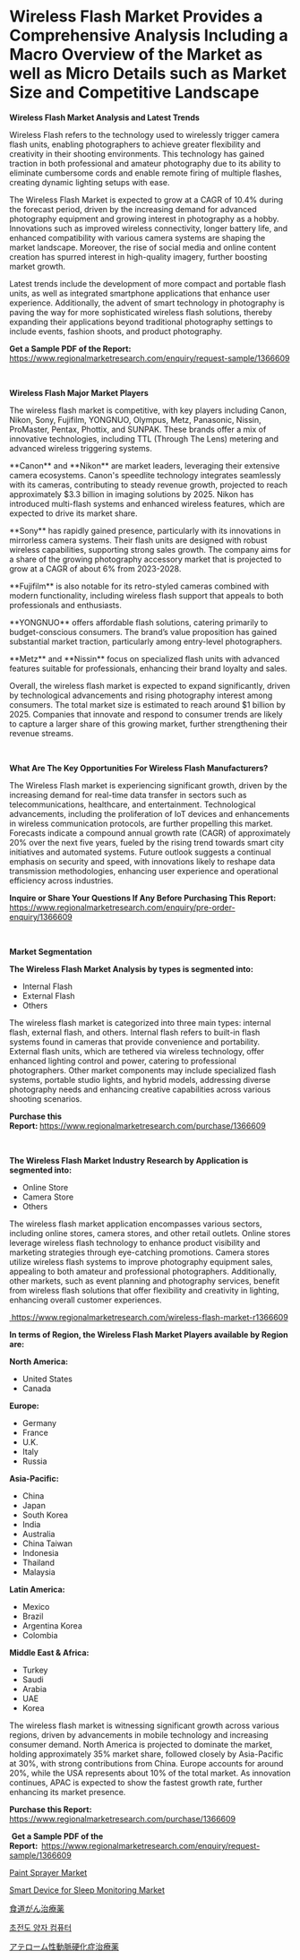 <p><h1>Wireless Flash Market Provides a Comprehensive Analysis Including a Macro Overview of the Market as well as Micro Details such as Market Size and Competitive Landscape</h1></p><p><strong>Wireless Flash Market Analysis and Latest Trends</strong></p>
<p><p>Wireless Flash refers to the technology used to wirelessly trigger camera flash units, enabling photographers to achieve greater flexibility and creativity in their shooting environments. This technology has gained traction in both professional and amateur photography due to its ability to eliminate cumbersome cords and enable remote firing of multiple flashes, creating dynamic lighting setups with ease.</p><p>The Wireless Flash Market is expected to grow at a CAGR of 10.4% during the forecast period, driven by the increasing demand for advanced photography equipment and growing interest in photography as a hobby. Innovations such as improved wireless connectivity, longer battery life, and enhanced compatibility with various camera systems are shaping the market landscape. Moreover, the rise of social media and online content creation has spurred interest in high-quality imagery, further boosting market growth.</p><p>Latest trends include the development of more compact and portable flash units, as well as integrated smartphone applications that enhance user experience. Additionally, the advent of smart technology in photography is paving the way for more sophisticated wireless flash solutions, thereby expanding their applications beyond traditional photography settings to include events, fashion shoots, and product photography.</p></p>
<p><strong>Get a Sample PDF of the Report:&nbsp;</strong> <a href="https://www.regionalmarketresearch.com/enquiry/request-sample/1366609">https://www.regionalmarketresearch.com/enquiry/request-sample/1366609</a></p>
<p>&nbsp;</p>
<p><strong>Wireless Flash Major Market Players</strong></p>
<p><p>The wireless flash market is competitive, with key players including Canon, Nikon, Sony, Fujifilm, YONGNUO, Olympus, Metz, Panasonic, Nissin, ProMaster, Pentax, Phottix, and SUNPAK. These brands offer a mix of innovative technologies, including TTL (Through The Lens) metering and advanced wireless triggering systems.</p><p>**Canon** and **Nikon** are market leaders, leveraging their extensive camera ecosystems. Canon's speedlite technology integrates seamlessly with its cameras, contributing to steady revenue growth, projected to reach approximately $3.3 billion in imaging solutions by 2025. Nikon has introduced multi-flash systems and enhanced wireless features, which are expected to drive its market share.</p><p>**Sony** has rapidly gained presence, particularly with its innovations in mirrorless camera systems. Their flash units are designed with robust wireless capabilities, supporting strong sales growth. The company aims for a share of the growing photography accessory market that is projected to grow at a CAGR of about 6% from 2023-2028.</p><p>**Fujifilm** is also notable for its retro-styled cameras combined with modern functionality, including wireless flash support that appeals to both professionals and enthusiasts. </p><p>**YONGNUO** offers affordable flash solutions, catering primarily to budget-conscious consumers. The brand’s value proposition has gained substantial market traction, particularly among entry-level photographers.</p><p>**Metz** and **Nissin** focus on specialized flash units with advanced features suitable for professionals, enhancing their brand loyalty and sales.</p><p>Overall, the wireless flash market is expected to expand significantly, driven by technological advancements and rising photography interest among consumers. The total market size is estimated to reach around $1 billion by 2025. Companies that innovate and respond to consumer trends are likely to capture a larger share of this growing market, further strengthening their revenue streams.</p></p>
<p>&nbsp;</p>
<p><strong>What Are The Key Opportunities For Wireless Flash Manufacturers?</strong></p>
<p><p>The Wireless Flash market is experiencing significant growth, driven by the increasing demand for real-time data transfer in sectors such as telecommunications, healthcare, and entertainment. Technological advancements, including the proliferation of IoT devices and enhancements in wireless communication protocols, are further propelling this market. Forecasts indicate a compound annual growth rate (CAGR) of approximately 20% over the next five years, fueled by the rising trend towards smart city initiatives and automated systems. Future outlook suggests a continual emphasis on security and speed, with innovations likely to reshape data transmission methodologies, enhancing user experience and operational efficiency across industries.</p></p>
<p><strong>Inquire or Share Your Questions If Any Before Purchasing This Report:</strong> <a href="https://www.regionalmarketresearch.com/enquiry/pre-order-enquiry/1366609">https://www.regionalmarketresearch.com/enquiry/pre-order-enquiry/1366609</a></p>
<p>&nbsp;</p>
<p><strong>Market Segmentation</strong></p>
<p><strong>The Wireless Flash Market Analysis by types is segmented into:</strong></p>
<p><ul><li>Internal Flash</li><li>External Flash</li><li>Others</li></ul></p>
<p><p>The wireless flash market is categorized into three main types: internal flash, external flash, and others. Internal flash refers to built-in flash systems found in cameras that provide convenience and portability. External flash units, which are tethered via wireless technology, offer enhanced lighting control and power, catering to professional photographers. Other market components may include specialized flash systems, portable studio lights, and hybrid models, addressing diverse photography needs and enhancing creative capabilities across various shooting scenarios.</p></p>
<p><strong>Purchase this Report:&nbsp;</strong><a href="https://www.regionalmarketresearch.com/purchase/1366609">https://www.regionalmarketresearch.com/purchase/1366609</a></p>
<p>&nbsp;</p>
<p><strong>The Wireless Flash Market Industry Research by Application is segmented into:</strong></p>
<p><ul><li>Online Store</li><li>Camera Store</li><li>Others</li></ul></p>
<p><p>The wireless flash market application encompasses various sectors, including online stores, camera stores, and other retail outlets. Online stores leverage wireless flash technology to enhance product visibility and marketing strategies through eye-catching promotions. Camera stores utilize wireless flash systems to improve photography equipment sales, appealing to both amateur and professional photographers. Additionally, other markets, such as event planning and photography services, benefit from wireless flash solutions that offer flexibility and creativity in lighting, enhancing overall customer experiences.</p></p>
<p><a href="https://www.regionalmarketresearch.com/wireless-flash-market-r1366609">&nbsp;https://www.regionalmarketresearch.com/wireless-flash-market-r1366609</a></p>
<p><strong>In terms of Region, the Wireless Flash Market Players available by Region are:</strong></p>
<p>
    <p> <strong> North America: </strong>
        <ul>
            <li>United States</li>
            <li>Canada</li>
        </ul>
        </p> 
    <p> <strong> Europe: </strong>
        <ul>
            <li>Germany</li>
            <li>France</li>
            <li>U.K.</li>
            <li>Italy</li>
            <li>Russia</li>
        </ul>
        </p> 
    <p> <strong> Asia-Pacific: </strong>
        <ul>
            <li>China</li>
            <li>Japan</li>
            <li>South Korea</li>
            <li>India</li>
            <li>Australia</li>
            <li>China Taiwan</li>
            <li>Indonesia</li>
            <li>Thailand</li>
            <li>Malaysia</li>
        </ul>
        </p> 
    <p> <strong> Latin America: </strong>
        <ul>
            <li>Mexico</li>
            <li>Brazil</li>
            <li>Argentina Korea</li>
            <li>Colombia</li>
        </ul>
        </p> 
    <p> <strong> Middle East & Africa: </strong>
        <ul>
            <li>Turkey</li>
            <li>Saudi</li>
            <li>Arabia</li>
            <li>UAE</li>
            <li>Korea</li>
        </ul>
    </p>
    </p>
<p><p>The wireless flash market is witnessing significant growth across various regions, driven by advancements in mobile technology and increasing consumer demand. North America is projected to dominate the market, holding approximately 35% market share, followed closely by Asia-Pacific at 30%, with strong contributions from China. Europe accounts for around 20%, while the USA represents about 10% of the total market. As innovation continues, APAC is expected to show the fastest growth rate, further enhancing its market presence.</p></p>
<p><strong>Purchase this Report: </strong><a href="https://www.regionalmarketresearch.com/purchase/1366609">https://www.regionalmarketresearch.com/purchase/1366609</a></p>
<p>&nbsp;<strong>Get a Sample PDF of the Report:&nbsp;&nbsp;</strong><a href="https://www.regionalmarketresearch.com/enquiry/request-sample/1366609">https://www.regionalmarketresearch.com/enquiry/request-sample/1366609</a></p>
<p><strong></strong></p>
<p><p><a href="https://www.linkedin.com/pulse/booming-paint-sprayer-market-sector-analysis-growth-projections-ewsuc?trackingId=F7qVM1b5RL6WdNmp71mY5A%3D%3D">Paint Sprayer Market</a></p><p><a href="https://github.com/MariaWashington76/Market-Research-Report-List-1/blob/main/smart-device-for-sleep-monitoring-market.md">Smart Device for Sleep Monitoring Market</a></p><p><a href="https://medium.com/@ericwilderman2001/%E3%82%A4%E3%83%8E%E3%83%99%E3%83%BC%E3%82%B7%E3%83%A7%E3%83%B3%E3%81%AE%E6%9C%AA%E6%9D%A5-%E3%82%B0%E3%83%AD%E3%83%BC%E3%83%90%E3%83%AB%E9%A3%9F%E9%81%93%E7%99%8C%E8%96%AC%E5%B8%82%E5%A0%B4%E3%81%AE%E6%88%90%E9%95%B7%E3%81%A8%E6%A9%9F%E4%BC%9A-2024%E5%B9%B4-2031%E5%B9%B4-925d16d539d7?postPublishedType=repub">食道がん治療薬</a></p><p><a href="https://medium.com/@mumfie_rules_12/%EC%B4%88%EC%A0%84%EB%8F%84-%EC%96%91%EC%9E%90-%EC%BB%B4%ED%93%A8%ED%84%B0-%EC%82%B0%EC%97%85-%EC%A0%84%EB%A7%9D-%EC%8B%9C%EC%9E%A5-%EB%B3%80%ED%99%94%EC%99%80-%EC%A0%84%EB%9E%B5%EC%A0%81-%ED%95%84%EC%88%98-%EC%82%AC%ED%95%AD-2024-2031-cb7f0779a086?postPublishedType=repub">초전도 양자 컴퓨터</a></p><p><a href="https://medium.com/@ericwilderman2001/%E5%8B%95%E8%84%88%E7%A1%AC%E5%8C%96%E7%99%82%E6%B3%95%E5%B8%82%E5%A0%B4%E3%81%AE%E8%A6%8F%E6%A8%A1-%E6%88%90%E9%95%B7-%E3%81%9D%E3%81%97%E3%81%A6%E5%B8%82%E5%A0%B4%E3%82%BB%E3%82%B0%E3%83%A1%E3%83%B3%E3%83%86%E3%83%BC%E3%82%B7%E3%83%A7%E3%83%B3%E3%81%8A%E3%82%88%E3%81%B3%E5%9C%B0%E5%9F%9F%E3%81%AE%E6%B4%9E%E5%AF%9F%E3%81%AB%E3%82%88%E3%82%8B%E6%A5%AD%E7%95%8C%E5%88%86%E6%9E%90%E3%81%A82031%E5%B9%B4%E3%81%BE%E3%81%A7%E3%81%AE%E4%BA%88%E6%B8%AC-e52fecc01fd0?postPublishedType=repub">アテローム性動脈硬化症治療薬</a></p></p>